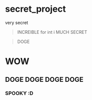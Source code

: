 # secret_project
very secret
> INCREIBLE
for int i
> MUCH SECRET

> DOGE

# WOW

## DOGE DOGE DOGE  DOGE

### SPOOKY :D
